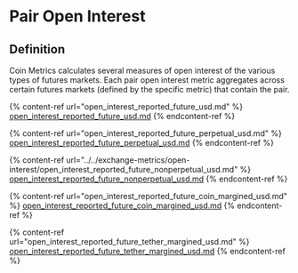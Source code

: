 # Pair Open Interest

## Definition

Coin Metrics calculates several measures of open interest of the various types of futures markets. Each pair open interest metric aggregates across certain futures markets (defined by the specific metric) that contain the pair.

{% content-ref url="open_interest_reported_future_usd.md" %}
[open\_interest\_reported\_future\_usd.md](open\_interest\_reported\_future\_usd.md)
{% endcontent-ref %}

{% content-ref url="open_interest_reported_future_perpetual_usd.md" %}
[open\_interest\_reported\_future\_perpetual\_usd.md](open\_interest\_reported\_future\_perpetual\_usd.md)
{% endcontent-ref %}

{% content-ref url="../../exchange-metrics/open-interest/open_interest_reported_future_nonperpetual_usd.md" %}
[open\_interest\_reported\_future\_nonperpetual\_usd.md](../../exchange-metrics/open-interest/open\_interest\_reported\_future\_nonperpetual\_usd.md)
{% endcontent-ref %}

{% content-ref url="open_interest_reported_future_coin_margined_usd.md" %}
[open\_interest\_reported\_future\_coin\_margined\_usd.md](open\_interest\_reported\_future\_coin\_margined\_usd.md)
{% endcontent-ref %}

{% content-ref url="open_interest_reported_future_tether_margined_usd.md" %}
[open\_interest\_reported\_future\_tether\_margined\_usd.md](open\_interest\_reported\_future\_tether\_margined\_usd.md)
{% endcontent-ref %}
